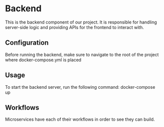 # Backend

This is the backend component of our project. It is responsible for handling
server-side logic and providing APIs for the frontend to interact with.

## Configuration

Before running the backend, make sure to navigate to the root of the project
where docker-compose.yml is placed

## Usage

To start the backend server, run the following command: docker-compose up

## Workflows

Microservices have each of their workflows in order to see they can build.
